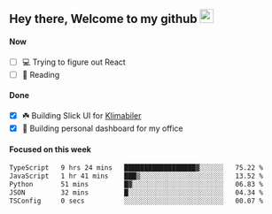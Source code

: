 ## Hey there, Welcome to my github <img src="https://media.giphy.com/media/hvRJCLFzcasrR4ia7z/giphy.gif" width="25px">

#### Now
- [ ] 💻 Trying to figure out React
- [ ] 📕 Reading

#### Done
- [x] ☘️ Building Slick UI for [Klimabiler](https://klimabiler.dk)
- [x] 🚀 Building personal dashboard for my office
 
 #### Focused on this week
<!--START_SECTION:waka-->

```txt
TypeScript   9 hrs 24 mins   ██████████████████▓░░░░░░   75.22 %
JavaScript   1 hr 41 mins    ███▒░░░░░░░░░░░░░░░░░░░░░   13.52 %
Python       51 mins         █▓░░░░░░░░░░░░░░░░░░░░░░░   06.83 %
JSON         32 mins         █░░░░░░░░░░░░░░░░░░░░░░░░   04.34 %
TSConfig     0 secs          ░░░░░░░░░░░░░░░░░░░░░░░░░   00.07 %
```

<!--END_SECTION:waka-->

